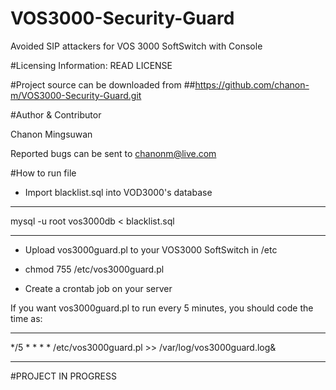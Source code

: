 # VOS3000-Security-Guard
Avoided SIP attackers for VOS 3000 SoftSwitch with Console

#Licensing Information: READ LICENSE

#Project source can be downloaded from
##https://github.com/chanon-m/VOS3000-Security-Guard.git

#Author & Contributor

Chanon Mingsuwan

Reported bugs can be sent to chanonm@live.com

#How to run file

* Import blacklist.sql into VOD3000's database

---

mysql -u root vos3000db < blacklist.sql

---

* Upload vos3000guard.pl to your VOS3000 SoftSwitch in /etc

* chmod 755 /etc/vos3000guard.pl

* Create a crontab job on your server

If you want vos3000guard.pl to run every 5 minutes, you should code the time as:


---

*/5 * * * *      /etc/vos3000guard.pl >> /var/log/vos3000guard.log&

---


#PROJECT IN PROGRESS
